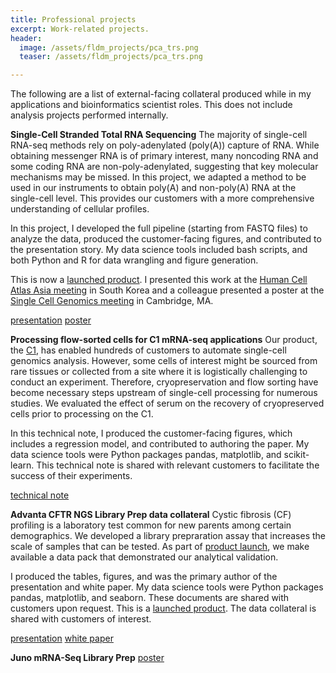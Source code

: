 ```yaml
---
title: Professional projects
excerpt: Work-related projects.
header:
  image: /assets/fldm_projects/pca_trs.png
  teaser: /assets/fldm_projects/pca_trs.png

---
```


The following are a list of external-facing collateral produced while in my applications and bioinformatics scientist roles. This does not include analysis projects performed internally.


**Single-Cell Stranded Total RNA Sequencing**
The majority of single-cell RNA-seq methods rely on poly-adenylated (poly(A)) capture of RNA. While obtaining messenger RNA is of primary interest, many noncoding RNA and some coding RNA are non-poly-adenylated, suggesting that key molecular mechanisms may be missed. In this project, we adapted a method to be used in our instruments to obtain poly(A) and non-poly(A) RNA at the single-cell level. This provides our customers with a more comprehensive understanding of cellular profiles.

In this project, I developed the full pipeline (starting from FASTQ files) to analyze the data, produced the customer-facing figures, and contributed to the presentation story. My data science tools included bash scripts, and both Python and R for data wrangling and figure generation.

This is now a [launched product](https://www.fluidigm.com/c1openapp/scripthub/script/2018-09/total-rna-seq-1537231959922-5). I presented this work at the [Human Cell Atlas Asia meeting](http://medical-genome.kribb.re.kr/hca/index.html) in South Korea and a colleague presented a poster at the [Single Cell Genomics meeting](http://www.weizmann.ac.il/conferences/SCG2018/program) in Cambridge, MA.

[presentation](https://github.com/benslack19/benslack19.github.io/blob/master//⁨assets⁩/⁨fldm_projects⁩/C1%20Single-Cell%20Genomics%20Apps%20and%20Total%20RNA%20Seq%20Customer%20deck%2020181205.pptx)
[poster](https://github.com/benslack19/benslack19.github.io/blob/master//assets⁩/⁨fldm_projects⁩/C1%20Single-Cell%20Genomics%20Conference%20Poster%2074%20Ooi%20et%20al%2020181025.pdf)


**Processing flow-sorted cells for C1 mRNA-seq applications**
Our product, the [C1](https://www.fluidigm.com/products/c1-system), has enabled hundreds of customers to automate single-cell genomics analysis. However, some cells of interest might be sourced from rare tissues or collected from a site where it is logistically challenging to conduct an experiment. Therefore, cryopreservation and flow sorting have become necessary steps upstream of single-cell processing for numerous studies. We evaluated the effect of serum on the recovery of cryopreserved cells prior to processing on the C1.

In this technical note, I produced the customer-facing figures, which includes a regression model, and contributed to authoring the paper. My data science tools were Python packages pandas, matplotlib, and scikit-learn. This technical note is shared with relevant customers to facilitate the success of their experiments.

[technical note](https://github.com/benslack19/benslack19.github.io/blob/master//⁨assets⁩/⁨fldm_projects⁩/C1%20Processing%20Flow-Sorted%20Cryopreserved%20cells%20for%20mRNA%20sequencing%20(101-8419%20A1)%20201808.pdf)


**Advanta CFTR NGS Library Prep data collateral**
Cystic fibrosis (CF) profiling is a laboratory test common for new parents among certain demographics. We developed a library prepraration assay that increases the scale of samples that can be tested. As part of [product launch](https://www.fluidigm.com/applications/advanta-cftr-ngs), we make available a data pack that demonstrated our analytical validation.

I produced the tables, figures, and was the primary author of the presentation and white paper. My data science tools were Python packages pandas, matplotlib, and seaborn. These documents are shared with customers upon request. This is a [launched product](https://www.fluidigm.com/applications/advanta-cftr-ngs). The data collateral is shared with customers of interest. 

[presentation](https://github.com/benslack19/benslack19.github.io/blob/master/assets/fldm_projects/AdvantaCFTR_datapack_main-deck_FINAL.pdf)
[white paper](https://github.com/benslack19/benslack19.github.io/blob/master/assets/fldm_projects/AdvantaCFTR_datapack_white_paper_FINAL.pdf)


**Juno mRNA-Seq Library Prep**
[poster](https://github.com/benslack19/benslack19.github.io/blob/master/assets/fldm_projects/Juno%20RNA%20Seq%20Poster%20ESHG%202019%2020190619.pdf)
